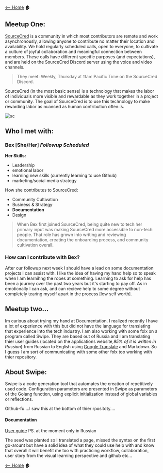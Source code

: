 [<== Home](README.md) 🏠

## Meetup One:

[SourceCred](https://sourcecred.io/) is a community in which most contributors are remote and work asynchronously, allowing anyone to contribute no matter their location and availability. We hold regularly scheduled calls, open to everyone, to cultivate a culture of joyful collaboration and meaningful connection between members. These calls have different specific purposes (and expectations), and are held on the SourceCred Discord server using the voice and video channels.

> They meet: Weekly, Thursday at 11am Pacific Time on the SourceCred Discord.

SourceCred (in the most basic sense) is a technology that makes the labor of individuals more visible and rewardable as they work together in a project or community. The goal of SourceCred is to use this technology to make rewarding labor as nuanced as human contribution often is.

![sc](https://sourcecred.io/img/visuals/architecture-diagram.jpg)

## Who I met with:

### **Bex** [She/Her] *Followup Scheduled*

**Her Skills:**

+ Leadership
+ emotional labor
+ learning new skills (currently learning to use Github)
+ marketing/social media strategy

How she contributes to SourceCred:

+ Community Cultivation
+ Business & Strategy
+ **Documentation**
+ Design

> When Bex first joined SourceCred, being quite new to tech her primary input was making SourceCred more accessible to non-tech people. That role has grown into writing and reviewing documentation, creating the onboarding process, and community cultivation overall.

### How can I contribute with Bex?

After our followup next week I should have a lead on some documentation projects I can assist with. I like the idea of having my hand help so to speak when I am learnihng the ropes at something. Learning to ask for help has been a journey over the past two years but it's starting to pay off. As in emotionally I can ask, and can recieve help to some degree without completely tearing myself apart in the process [low self worth].

## Meetup two...

Im curious about trying my hand at Documentation. I realized recently I have a lot of experience with this but did not have the language for translating that experience into the tech industry. I am also working with some folx on a program called Swipe. They are based out of Russia and I am translating thier user guides (located on the applications website,*95% of it is written in Russian*) from Russian to English using [Google Translate](https://translate.google.com/) and Markdown. So I guess I am sort of communicating with some other folx too working with thier repository.

## About Swipe:

Swipe is a code generation tool that automates the creation of repetitively used code. Configuration parameters are presented in Swipe as parameters of the Golang function, using explicit initialization instead of global variables or reflections.

Github-fu....I saw this at the bottom of thier rpositoty....

#### Documentation

[User guide](http://swipeio.dev/) PS. at the moment only in Russian

The seed was planted so I translated a page, missed the syntax on the first go-arount but have a solid idea of what they could use help with and know that overall it will benefit me too with practicing workflow, collaboration, user story from the visual learning perspective and github etc...


[<== Home](README.md) 🏠
